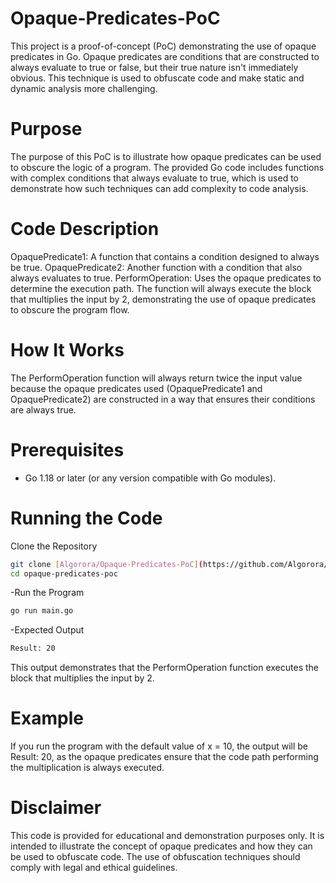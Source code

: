 # Opaque-Predicates-PoC
This project is a proof-of-concept (PoC) demonstrating the use of opaque predicates in Go. Opaque predicates are conditions that are constructed to always evaluate to true or false, but their true nature isn't immediately obvious. This technique is used to obfuscate code and make static and dynamic analysis more challenging.

# Purpose
The purpose of this PoC is to illustrate how opaque predicates can be used to obscure the logic of a program. The provided Go code includes functions with complex conditions that always evaluate to true, which is used to demonstrate how such techniques can add complexity to code analysis.

# Code Description
OpaquePredicate1: A function that contains a condition designed to always be true.
OpaquePredicate2: Another function with a condition that also always evaluates to true.
PerformOperation: Uses the opaque predicates to determine the execution path. The function will always execute the block that multiplies the input by 2, demonstrating the use of opaque predicates to obscure the program flow.

# How It Works
The PerformOperation function will always return twice the input value because the opaque predicates used (OpaquePredicate1 and OpaquePredicate2) are constructed in a way that ensures their conditions are always true.

# Prerequisites
- Go 1.18 or later (or any version compatible with Go modules).
  
# Running the Code
Clone the Repository

```sh
git clone [Algorora/Opaque-Predicates-PoC](https://github.com/Algorora/Opaque-Predicates-PoC.git)
cd opaque-predicates-poc
```

-Run the Program

```sh
go run main.go
```

-Expected Output

```sh
Result: 20
```

This output demonstrates that the PerformOperation function executes the block that multiplies the input by 2.

# Example
If you run the program with the default value of x = 10, the output will be Result: 20, as the opaque predicates ensure that the code path performing the multiplication is always executed.

# Disclaimer
This code is provided for educational and demonstration purposes only. It is intended to illustrate the concept of opaque predicates and how they can be used to obfuscate code. The use of obfuscation techniques should comply with legal and ethical guidelines.

